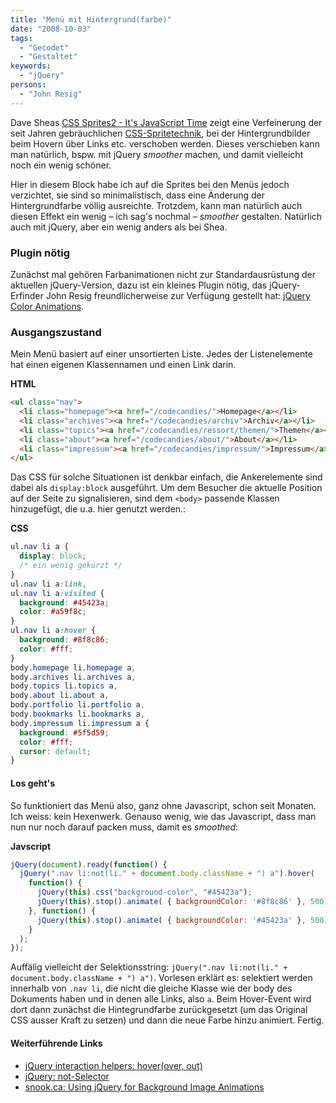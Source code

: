 ```yaml
---
title: "Menü mit Hintergrund(farbe)"
date: "2008-10-03"
tags:
  - "Gecodet"
  - "Gestaltet"
keywords:
  - "jQuery"
persons:
  - "John Resig"
---
```


Dave Sheas [CSS Sprites2 - It's JavaScript Time](http://alistapart.com/articles/sprites2) zeigt eine Verfeinerung der seit Jahren gebräuchlichen [CSS-Spritetechnik](http://alistapart.com/articles/sprites/), bei der Hintergrundbilder beim Hovern über Links etc. verschoben werden. Dieses verschieben kann man natürlich, bspw. mit jQuery _smoother_ machen, und damit vielleicht noch ein wenig schöner.

Hier in diesem Block habe ich auf die Sprites bei den Menüs jedoch verzichtet, sie sind so minimalistisch, dass eine Änderung der Hintergrundfarbe völlig ausreichte. Trotzdem, kann man natürlich auch diesen Effekt ein wenig – ich sag's nochmal – _smoother_ gestalten. Natürlich auch mit jQuery, aber ein wenig anders als bei Shea.

### Plugin nötig

Zunächst mal gehören Farbanimationen nicht zur Standardausrüstung der aktuellen jQuery-Version, dazu ist ein kleines Plugin nötig, das jQuery-Erfinder John Resig freundlicherweise zur Verfügung gestellt hat: [jQuery Color Animations](http://plugins.jquery.com/files/jquery.color.js.txt).

### Ausgangszustand

Mein Menü basiert auf einer unsortierten Liste. Jedes der Listenelemente hat einen eigenen Klassennamen und einen Link darin.

**HTML**

```html
<ul class="nav">
  <li class="homepage"><a href="/codecandies/">Homepage</a></li>
  <li class="archives"><a href="/codecandies/archiv">Archiv</a></li>
  <li class="topics"><a href="/codecandies/ressort/themen/">Themen</a></li>
  <li class="about"><a href="/codecandies/about/">About</a></li>
  <li class="impressum"><a href="/codecandies/impressum/">Impressum</a></li>
</ul>
```

Das CSS für solche Situationen ist denkbar einfach, die Ankerelemente sind dabei als `display:block` ausgeführt. Um dem Besucher die aktuelle Position auf der Seite zu signalisieren, sind dem `<body>` passende Klassen hinzugefügt, die u.a. hier genutzt werden.:

**CSS**

```css
ul.nav li a {
  display: block;
  /* ein wenig gekürzt */
}
ul.nav li a:link,
ul.nav li a:visited {
  background: #45423a;
  color: #a59f8c;
}
ul.nav li a:hover {
  background: #8f8c86;
  color: #fff;
}
body.homepage li.homepage a,
body.archives li.archives a,
body.topics li.topics a,
body.about li.about a,
body.portfolio li.portfolio a,
body.bookmarks li.bookmarks a,
body.impressum li.impressum a {
  background: #5f5d59;
  color: #fff;
  cursor: default;
}
```

#### Los geht's

So funktioniert das Menü also, ganz ohne Javascript, schon seit Monaten. Ich weiss: kein Hexenwerk. Genauso wenig, wie das Javascript, dass man nun nur noch darauf packen muss, damit es _smoothed_:

**Javscript**

```js
jQuery(document).ready(function() {
  jQuery(".nav li:not(li." + document.body.className + ") a").hover(
    function() {
      jQuery(this).css("background-color", "#45423a");
      jQuery(this).stop().animate( { backgroundColor: '#8f8c86' }, 500);
    }, function() {
      jQuery(this).stop().animate( { backgroundColor: '#45423a' }, 500);
    }
  );
});
```

Auffälig vielleicht der Selektionsstring: `jQuery(".nav li:not(li." + document.body.className + ") a")`. Vorlesen erklärt es: selektiert werden innerhalb von `.nav li`, die nicht die gleiche Klasse wie der body des Dokuments haben und in denen alle Links, also `a`. Beim Hover-Event wird dort dann zunächst die Hintegrundfarbe zurückgesetzt (um das Original CSS ausser Kraft zu setzen) und dann die neue Farbe hinzu animiert. Fertig.

#### Weiterführende Links

- [jQuery interaction helpers: hover(over, out)](http://docs.jquery.com/Events/hover#overout)
- [jQuery: not-Selector](http://docs.jquery.com/Selectors/not#selector)
- [snook.ca: Using jQuery for Background Image Animations](http://snook.ca/archives/javascript/jquery-bg-image-animations/)
